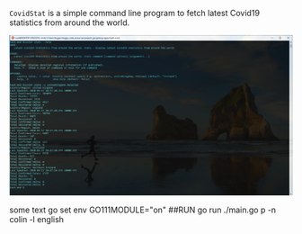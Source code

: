 

`CovidStat` is a simple command line program to fetch latest Covid19 statistics from around the world.

![Terminal Demo](covidr.png)


some text
go set env GO111MODULE="on"
##RUN
go run ./main.go p -n colin -l english
